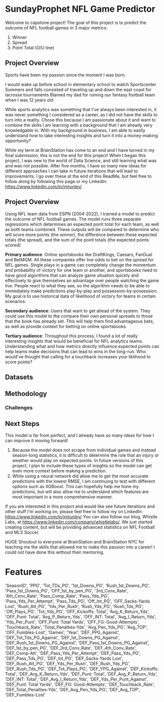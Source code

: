 # SundayProphet NFL Game Predictor

Welcome to capstone project! The goal of this project is to predict the outcome of NFL football games in 3 major metrics:
1. Winner
2. Spread
3. Point Total (O/U line)

## Project Overview

Sports have been my passion since the moment I was born. 

I would wake up before school in elementary school to watch Sportscenter
Summers and falls consisted of traveling up and down the east coast for lacrosse tournaments
Blamed my dad for ruining our fantasy football team when I was 12 years old

While sports analytics was something that I've always been interested in, it was never something I considered as a career, as I did not have the skills to turn into a reality. Chose this because I am passionate about it and want to combine the skills I am learning with a background that I am already very knowledgable in.
With my background in business, I am able to easily understand how to take interesting insights and turn it into a money-making opportunity?

While my term at BrainStation has come to an end and I have turned in my final submission, this is not the end for this project! When I began this project, I was new to the world of Data Science, and still learning what was and was not possible. After five months, I have so many new ideas for different approaches I can take in future iterations that will lead to improvements. I go over these at the end of this ReadMe, but feel free to follow along by following this page or my LinkedIn: https://www.linkedin.com/in/jmtunley/

## Project Overview

Using NFL team data from ESPN (2004-2022), I trained a model to predict the outcome of NFL football games. The model runs three separate regressions which determines an expected point total for each team, as well as both teams combined. These outputs will be compared to determine who will score more points (the winner), the difference between these expected totals (the spread), and the sum of the point totals (the expected points scored)

**Primary audience**: Online sportsbooks like DraftKings, Caesars, FanDual and BetMGM. All these companies offer live odds to bet on the spread for NFL games.  Single plays in a game can completely change the momentum and probability of victory for one team or another, and sportsbooks need to have good algorithms that can analyze game situation quickly and effectively to give themselves an advantage over people watching the game live. People react to what they see, so the algorithm needs to be able to immediately make predictions play-by-play and possession-by-possession. My goal is to use historical data of likelihood of victory for teams in certain scenarios.

**Secondary audience**: Users that want to get ahead of the system. They could use this model to the compare their own personal spreads to those that the book has already set. This will help them find advantageous bets, as well as provide context for betting on online sportsbooks.

**Tertiary audience**: Throughout this process, I found a lot of really interesting insights that would be beneficial for NFL analytics teams. Understanding what and how metrics directly influence expected points can help teams make decisions that can lead to wins in the long-run. Who would've thought that calling for a touchback increases your liklihood to score points?

## Datasets

## Methodology

### Challenges

## Next Steps

This model is far from perfect, and I already have so many ideas for how I can improve it moving forward! 
1. Because the model does not scrape from individual games and instead season-long statistics, it is difficult to determine the role that an injury or weather would play on expected points. In future versions of this project, I plan to include these types of insights so the model can get even more context before making a prediction.
2. While using a neural network did allow me to get the most accurate predictions with the lowest RMSE, I am continuing to test with different options such as XGBoost. This can hopefully help me hone my predictions, but will also allow me to understand which features are most important in a more comprehensive manner.

If you are interested in this project and would like see future iterations and other stuff I'm working on, please feel free to follow my on LinkedIn: https://www.linkedin.com/in/jmtunley/
You can also follow our blog, Whistle Labs, at https://www.linkedin.com/company/whistlelabs/. We just started creating content, but will be providing advanced statistics on NFL Football and MLS Soccer.

HUGE Shoutout to everyone at BrainStation and BrainStation NYC for teaching me the skills that allowed me to make this passion into a career! I could not have done this without their mentoring.

# Features

'SeasonID', 'PPG', 'Tot_TDs_PG', '1st_Downs_PG', 'Rush_1st_Downs_PG',
       'Pass_1st_Downs_PG', 'OFF_1st_by_pen_PG', '3rd_Conv_Rate',
       '4th_Conv_Rate', 'Pass_Comp_Rate', 'Pass_Yds_PG',
       'Pass_Yds_Per_Attempt', 'Pass_Tds_PG', 'Off_Int_PG',
       'OFF_Sacks-Yards Lost', 'Rush_Att_PG', 'Yds_Per_Rush', 'Rush_Yds_PG',
       'Rush_Tds_PG', 'Off_Plays_PG', 'Tot_Yds_PG', 'OFF_Kickoffs: Total',
       'Avg_K_Return_Yds', 'OFF_Punt: Total', 'Avg_P_Return_Yds',
       'OFF_INT: Total', 'Avg_I_Return_Yds', 'Yds_Per_Punt',
       'OFF_Punt: Total Yards', 'OFF_FG: Good-Attempts', 'Touchback_Rate',
       'Total_Penalties-Yds', 'Avg_Pen_Yds_PG', 'Avg_TOP', 'OFF_Fumbles-Lost',
       'Games', 'Year', 'DEF_PPG_Against', 'DEF_Tot_Tds_PG_Against',
       'DEF_1st_Downs_PG_Against', 'DEF_Rush_1st_Downs_PG_Against',
       'DEF_Pass_1st_Downs_PG_Against', 'DEF_1st_by_pen_PG',
       'DEF_3rd_Conv_Rate', 'DEF_4th_Conv_Rate', 'DEF_Comp-Att',
       'DEF_Pass_Yds_Per_Attempt', 'DEF_Pass_Yds_PG', 'DEF_Pass_Tds_PG',
       'DEF_Int_PG', 'DEF_Sacks-Yards Lost', 'DEF_Rush_Att_PG',
       'DEF_Yds_Per_Rush', 'DEF_Rush_Yds_PG', 'DEF_Rush_Tds_PG',
       'DEF_Tot_Plays_PG', 'DEF_YPG_Against', 'DEF_Kickoffs: Total',
       'DEF_Avg_K_Return_Yds', 'DEF_Punt: Total', 'DEF_Avg_P_Return_Yds',
       'DEF_INT: Total', 'DEF_Avg_I_Return_Yds', 'DEF_Yds_Per_Punt_Against',
       'DEF_Punt: Total Yards', 'DEF_FG: Good-Attempts', 'DEF_Touchback_Rate',
       'DEF_Total_Penalties-Yds', 'DEF_Avg_Pen_Yds_PG', 'DEF_Avg_TOP',
       'DEF_Fumbles-Lost'


